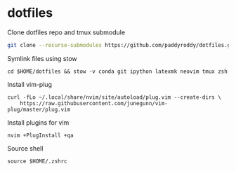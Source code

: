 # dotfiles

Clone dotfiles repo and tmux submodule

```bash
git clone --recurse-submodules https://github.com/paddyroddy/dotfiles.git $HOME/dotfiles
```

Symlink files using stow

```
cd $HOME/dotfiles && stow -v conda git ipython latexmk neovim tmux zsh
```

Install vim-plug

```
curl -fLo ~/.local/share/nvim/site/autoload/plug.vim --create-dirs \
    https://raw.githubusercontent.com/junegunn/vim-plug/master/plug.vim
```

Install plugins for vim

```
nvim +PlugInstall +qa
```

Source shell

```
source $HOME/.zshrc
```
